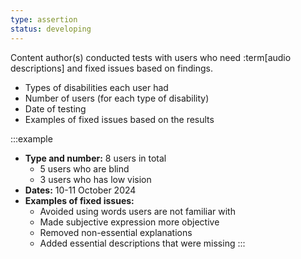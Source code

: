 ```yaml
---
type: assertion
status: developing
---
```


Content author(s) conducted tests with users who need :term[audio descriptions] and fixed issues based on findings.

* Types of disabilities each user had
* Number of users (for each type of disability)
* Date of testing
* Examples of fixed issues based on the results

:::example
* **Type and number:** 8 users in total
  * 5 users who are blind
  * 3 users who has low vision
* **Dates:** 10-11 October 2024
* **Examples of fixed issues:**
  * Avoided using words users are not familiar with
  * Made subjective expression more objective
  * Removed non-essential explanations
  * Added essential descriptions that were missing
:::